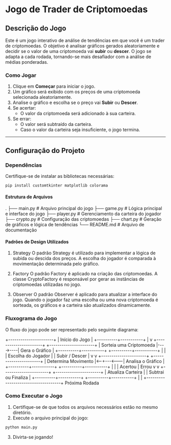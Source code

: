 # Jogo de Trader de Criptomoedas

## Descrição do Jogo

Este é um jogo interativo de análise de tendências em que você é um trader de criptomoedas. O objetivo é analisar gráficos gerados aleatoriamente e decidir se o valor de uma criptomoeda vai **subir** ou **descer**. O jogo se adapta a cada rodada, tornando-se mais desafiador com a análise de médias ponderadas.

### Como Jogar

1. Clique em **Começar** para iniciar o jogo.
2. Um gráfico será exibido com os preços de uma criptomoeda selecionada aleatoriamente.
3. Analise o gráfico e escolha se o preço vai **Subir** ou **Descer**.
4. Se acertar:
   - O valor da criptomoeda será adicionado à sua carteira.
5. Se errar:
   - O valor será subtraído da carteira.
   - Caso o valor da carteira seja insuficiente, o jogo termina.

---

## Configuração do Projeto

### Dependências

Certifique-se de instalar as bibliotecas necessárias:

```bash
pip install customtkinter matplotlib colorama
```

#### Estrutura de Arquivos
.
├── main.py           # Arquivo principal do jogo
├── game.py           # Lógica principal e interface do jogo
├── player.py         # Gerenciamento da carteira do jogador
├── crypto.py         # Configuração das criptomoedas
├── chart.py          # Geração de gráficos e lógica de tendências
└── README.md         # Arquivo de documentação


#### Padrões de Design Utilizados

1. Strategy
O padrão Strategy é utilizado para implementar a lógica de subida ou descida dos preços. A escolha do jogador é comparada à movimentação determinada pelo gráfico.

2. Factory
O padrão Factory é aplicado na criação das criptomoedas. A classe CryptoFactory é responsável por gerar as instâncias de criptomoedas utilizadas no jogo.

3. Observer
O padrão Observer é aplicado para atualizar a interface do jogo. Quando o jogador faz uma escolha ou uma nova criptomoeda é sorteada, os gráficos e a carteira são atualizados dinamicamente.

### Fluxograma do Jogo

O fluxo do jogo pode ser representado pelo seguinte diagrama:

+----------------------+
| Início do Jogo       |
+----------+-----------+
           |
           v
+----------------------+            +----------------------+
| Sorteia uma Criptomoeda |---->----| Gera o Gráfico       |
+----------+-----------+            +----------+-----------+
           |                                    |
           | Escolha do Jogador                |
           | Subir / Descer                    |
           v                                    v
+----------------------+            +----------------------+
| Determina Movimento   |<--+---<---| Analisa o Gráfico    |
+----------+-----------+            +----------+-----------+
           |                                    |
           | Acertou                            | Errou
           v                                    v
+----------------------+            +----------------------+
| Atualiza Carteira     |            | Subtrai ou Finaliza |
+----------+-----------+            +----------+-----------+
           |                                    |
           +------------------------------------+
                       Próxima Rodada


### Como Executar o Jogo

1. Certifique-se de que todos os arquivos necessários estão no mesmo diretório.
2. Execute o arquivo principal do jogo:
```bash
python main.py
```
3. Divirta-se jogando!